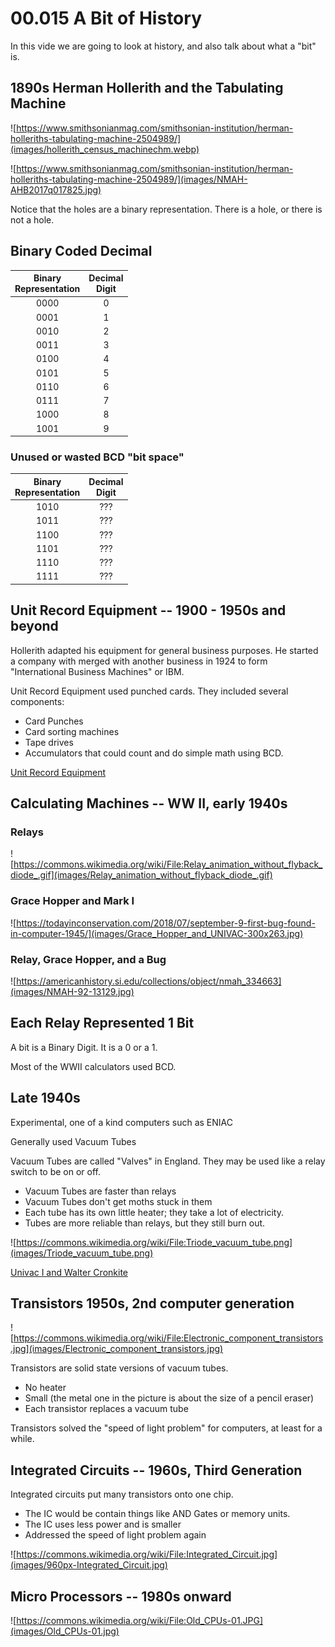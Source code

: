 # 00.015 A Bit of History

In this vide we are going to look at history, and also talk about what a "bit" is.

## 1890s Herman Hollerith and the Tabulating Machine

![https://www.smithsonianmag.com/smithsonian-institution/herman-holleriths-tabulating-machine-2504989/](images/hollerith_census_machinechm.webp)

![https://www.smithsonianmag.com/smithsonian-institution/herman-holleriths-tabulating-machine-2504989/](images/NMAH-AHB2017q017825.jpg)



Notice that the holes are a binary representation.  There is a hole, or there is not a hole.

## Binary Coded Decimal

Binary<br>Representation|Decimal<br>Digit
:---:|:---:
0000|0
0001|1
0010|2
0011|3
0100|4
0101|5
0110|6
0111|7
1000|8
1001|9

### Unused or wasted BCD "bit space"

Binary<br>Representation|Decimal<br>Digit
:---:|:---:
1010| ???
1011| ???
1100| ???
1101| ???
1110| ???
1111| ???

## Unit Record Equipment -- 1900 - 1950s and beyond

Hollerith adapted his equipment for general business purposes.  He started a company with merged with another business in 1924 to form "International Business Machines" or IBM.

Unit Record Equipment used punched cards.  They included several components:

* Card Punches
* Card sorting machines
* Tape drives
* Accumulators that could count and do simple math using BCD.

[Unit Record Equipment](https://www.google.com/search?q=unit+record+equipment&oq=unit+record+equipment&gs_lcrp=EgZjaHJvbWUqDggAEEUYJxg7GIAEGIoFMg4IABBFGCcYOxiABBiKBTIGCAEQRRhAMgoIAhAAGIAEGKIEMgcIAxAAGO8FMgcIBBAAGO8FMgYIBRBFGDwyBggGEEUYPNIBCDU0MTdqMGo3qAIIsAIB8QVJDTPU-keohg&sourceid=chrome&ie=UTF-8)

## Calculating Machines -- WW II, early 1940s

### Relays

![https://commons.wikimedia.org/wiki/File:Relay_animation_without_flyback_diode_.gif](images/Relay_animation_without_flyback_diode_.gif)

### Grace Hopper and Mark I

![https://todayinconservation.com/2018/07/september-9-first-bug-found-in-computer-1945/](images/Grace_Hopper_and_UNIVAC-300x263.jpg)

### Relay, Grace Hopper, and a Bug

![https://americanhistory.si.edu/collections/object/nmah_334663](images/NMAH-92-13129.jpg)

## Each Relay Represented 1 Bit

A bit is a Binary Digit.  It is a 0 or a 1.

Most of the WWII calculators used BCD.

## Late 1940s 

Experimental, one of a kind computers such as ENIAC

Generally used Vacuum Tubes

Vacuum Tubes are called "Valves" in England.  They may be used like a relay switch to be on or off.  

- Vacuum Tubes are faster than relays
- Vacuum Tubes don't get moths stuck in them
- Each tube has its own little heater; they take a lot of electricity.
- Tubes are more reliable than relays, but they still burn out.

![https://commons.wikimedia.org/wiki/File:Triode_vacuum_tube.png](images/Triode_vacuum_tube.png)

[Univac I and Walter Cronkite](https://www.computerhistory.org/tdih/november/4/)

## Transistors 1950s, 2nd computer generation

![https://commons.wikimedia.org/wiki/File:Electronic_component_transistors.jpg](images/Electronic_component_transistors.jpg)

Transistors are solid state versions of vacuum tubes.

- No heater
- Small (the metal one in the picture is about the size of a pencil eraser)
- Each transistor replaces a vacuum tube

Transistors solved the "speed of light problem" for computers, at least for a while.

## Integrated Circuits -- 1960s, Third Generation

Integrated circuits put many transistors onto one chip.  

- The IC would be contain things like AND Gates or memory units.
- The IC uses less power and is smaller
- Addressed the speed of light problem again

![https://commons.wikimedia.org/wiki/File:Integrated_Circuit.jpg](images/960px-Integrated_Circuit.jpg)

## Micro Processors -- 1980s onward 

![https://commons.wikimedia.org/wiki/File:Old_CPUs-01.JPG](images/Old_CPUs-01.jpg)

